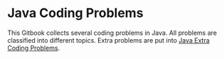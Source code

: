 # Java Coding Problems

This Gitbook collects several coding problems in Java. All problems are classified into different topics. Extra problems are put into [Java Extra Coding Problems](https://github.com/bambrow/java-extra-coding-problems).

